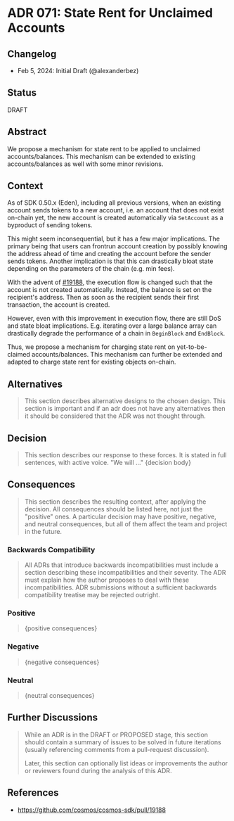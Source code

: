 # ADR 071: State Rent for Unclaimed Accounts

## Changelog

* Feb 5, 2024: Initial Draft (@alexanderbez)

## Status

DRAFT

## Abstract

We propose a mechanism for state rent to be applied to unclaimed accounts/balances.
This mechanism can be extended to existing accounts/balances as well with some minor
revisions.

## Context

As of SDK 0.50.x (Eden), including all previous versions, when an existing account
sends tokens to a new account, i.e. an account that does not exist on-chain yet,
the new account is created automatically via `SetAccount` as a byproduct of sending
tokens.

This might seem inconsequential, but it has a few major implications. The primary
being that users can frontrun account creation by possibly knowing the address
ahead of time and creating the account before the sender sends tokens. Another
implication is that this can drastically bloat state depending on the parameters
of the chain (e.g. min fees).

With the advent of [#19188](https://github.com/cosmos/cosmos-sdk/pull/19188), the
execution flow is changed such that the account is not created automatically. Instead,
the balance is set on the recipient's address. Then as soon as the recipient sends
their first transaction, the account is created.

However, even with this improvement in execution flow, there are still DoS and
state bloat implications. E.g. iterating over a large balance array can drastically
degrade the performance of a chain in `BeginBlock` and `EndBlock`.

Thus, we propose a mechanism for charging state rent on yet-to-be-claimed accounts/balances.
This mechanism can further be extended and adapted to charge state rent for existing
objects on-chain.

## Alternatives

> This section describes alternative designs to the chosen design. This section
> is important and if an adr does not have any alternatives then it should be
> considered that the ADR was not thought through.

## Decision

> This section describes our response to these forces. It is stated in full
> sentences, with active voice. "We will ..."
> {decision body}

## Consequences

> This section describes the resulting context, after applying the decision. All
> consequences should be listed here, not just the "positive" ones. A particular
> decision may have positive, negative, and neutral consequences, but all of them
> affect the team and project in the future.

### Backwards Compatibility

> All ADRs that introduce backwards incompatibilities must include a section
> describing these incompatibilities and their severity. The ADR must explain
> how the author proposes to deal with these incompatibilities. ADR submissions
> without a sufficient backwards compatibility treatise may be rejected outright.

### Positive

> {positive consequences}

### Negative

> {negative consequences}

### Neutral

> {neutral consequences}

## Further Discussions

> While an ADR is in the DRAFT or PROPOSED stage, this section should contain a
> summary of issues to be solved in future iterations (usually referencing comments
> from a pull-request discussion).
>
> Later, this section can optionally list ideas or improvements the author or
> reviewers found during the analysis of this ADR.

## References

* https://github.com/cosmos/cosmos-sdk/pull/19188
